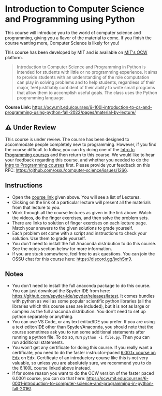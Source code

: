 # Introduction to Computer Science and Programming using Python

This course will introduce you to the world of computer science and programming, giving you a flavor of the material to come. If you finish the course wanting more, Computer Science is likely for you!

This course has been developed by MIT and is available on [MIT's OCW](https://ocw.mit.ed) platform.

> Introduction to Computer Science and Programming in Python is intended for students with little or no programming experience. It aims to provide students with an understanding of the role computation can play in solving problems and to help students, regardless of their major, feel justifiably confident of their ability to write small programs that allow them to accomplish useful goals. The class uses the Python programming language.

**Course Link:** <https://ocw.mit.edu/courses/6-100l-introduction-to-cs-and-programming-using-python-fall-2022/pages/material-by-lecture/>

## ⚠️ Under Review

This course is under review. The course has been designed to accommodate people completely new to programming. However, if you find the course difficult to follow, you can try doing one of the [Intro to Programming courses](../intro-programming/README.md) and then return to this course. We would like to hear your feedback regarding this course, and whether you needed to do the [Intro to Programming courses](,,/intro-programming/README.md) first. Please provide your feedback on this RFC: <https://github.com/ossu/computer-science/issues/1266>.

## Instructions

- Open the [course link](https://learning.edx.org/course/course-v1:MITx+6.00.1x+2T2018/home) given above. You will see a list of Lectures.
- Clicking on the link of a particular lecture will present all the materials from that lecture to you.
- Work through all the course lectures as given in the link above. Watch the videos, do the finger exercises, and then solve the problem sets.
- There are links to solution of finger exercises on each lecture page. Match your answers to the given solutions to grade yourself.
- Each problem set come with a script and instructions to check your solution. Use them to grade yourself.
- You don't need to install the full Anaconda distribution to do this course. See the notes section below for more information.
- If you are stuck somewhere, feel free to ask questions. You can join the OSSU chat for this course here: <https://discord.gg/jvchSm9>.

## Notes

- You don't need to install the full anaconda package to do this course. You can just download the Spyder IDE from here: <https://github.com/spyder-ide/spyder/releases/latest>. It comes bundles with python as well as some popular scientific python libraries (all the libraries which this course uses are included), but it is not as large or complex as the full anaconda distribution. You don't need to set up python separately or anything.
- You can use VS Code, or any text editor/IDE you prefer. If you are using a text editor/IDE other than Spyder/Anaconda, you should note that the course sometimes ask you to run some additional statements after running a python file. To do so, run `python -i file.py`. Then you can run additional statements. 
- You won't get any certificate for doing this course. If you really want a certificate, you need to do the faster instructor-paced [6.00.1x course on Edx](https://www.edx.org/course/introduction-to-computer-science-and-programming-7) on Edx. Certificate of an introductory course like this is not very valuable, so unless you are absolutely sure, we recommend you to do the 6.100L course linked above instead.
- If for some reason you want to do the OCW version of the faster paced 6.0001 course, you can do that here: <https://ocw.mit.edu/courses/6-0001-introduction-to-computer-science-and-programming-in-python-fall-2016/>.
